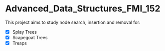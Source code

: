 # Advanced_Data_Structures_FMI_152
This project aims to study node search, insertion and removal for:
- [x] Splay Trees
- [x] Scapegoat Trees
- [x] Treaps
